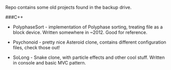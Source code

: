 Repo contains some old projects found in the backup drive.  

###C++
* PolyphaseSort - implementation of Polyphase sorting, treating file as a block device. Written somewhere in ~2012. Good for reference.
  
* Psychonoid - pretty nice Asteroid clone, contains different configuration files, check those out!  
  
* SoLong - Snake clone, with particle effects and other cool stuff. Written in console and basic MVC pattern.  
